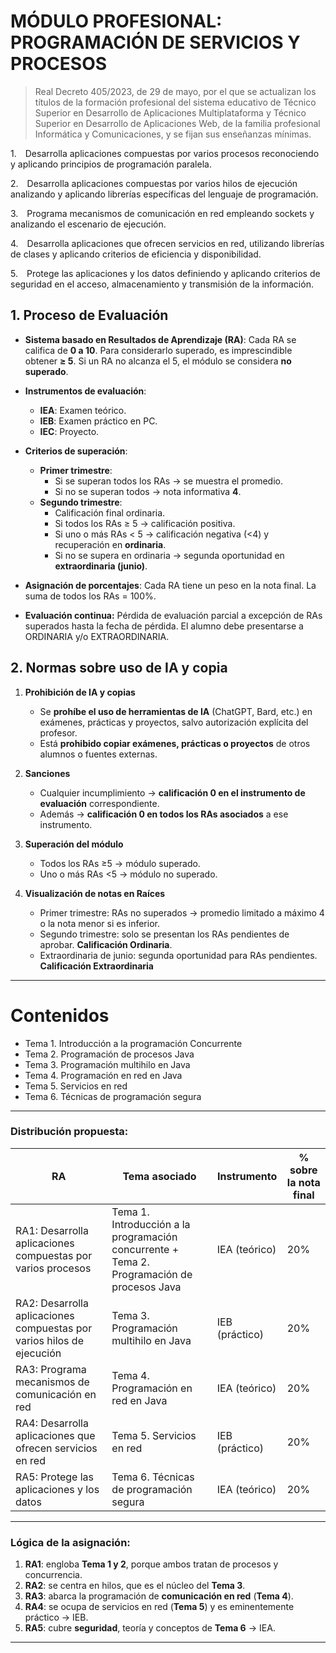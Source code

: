 # MÓDULO PROFESIONAL: PROGRAMACIÓN DE SERVICIOS Y PROCESOS

> Real Decreto 405/2023, de 29 de mayo, por el que se actualizan los títulos de la formación profesional del sistema educativo de Técnico Superior en Desarrollo de Aplicaciones Multiplataforma y Técnico Superior en Desarrollo de Aplicaciones Web, de la familia profesional Informática y Comunicaciones, y se fijan sus enseñanzas mínimas.

1. Desarrolla aplicaciones compuestas por varios procesos reconociendo y aplicando principios de programación paralela.

2. Desarrolla aplicaciones compuestas por varios hilos de ejecución analizando y aplicando librerías específicas del lenguaje de programación.

3. Programa mecanismos de comunicación en red empleando sockets y analizando el escenario de ejecución.

4. Desarrolla aplicaciones que ofrecen servicios en red, utilizando librerías de clases y aplicando criterios de eficiencia y disponibilidad.

5. Protege las aplicaciones y los datos definiendo y aplicando criterios de seguridad en el acceso, almacenamiento y transmisión de la información.



## 1. Proceso de Evaluación

- **Sistema basado en Resultados de Aprendizaje (RA)**:
  Cada RA se califica de **0 a 10**. Para considerarlo superado, es imprescindible obtener **≥ 5**.
  Si un RA no alcanza el 5, el módulo se considera **no superado**.

- **Instrumentos de evaluación**:
  - **IEA**: Examen teórico.
  - **IEB**: Examen práctico en PC.
  - **IEC**: Proyecto.

- **Criterios de superación**:
  - **Primer trimestre**:
    - Si se superan todos los RAs → se muestra el promedio.
    - Si no se superan todos → nota informativa **4**.
  - **Segundo trimestre**:
    - Calificación final ordinaria.
    - Si todos los RAs ≥ 5 → calificación positiva.
    - Si uno o más RAs < 5 → calificación negativa (<4) y recuperación en **ordinaria**.
    - Si no se supera en ordinaria → segunda oportunidad en **extraordinaria (junio)**.

- **Asignación de porcentajes**:
  Cada RA tiene un peso en la nota final. La suma de todos los RAs = 100%.

- **Evaluación continua:** Pérdida de evaluación parcial a excepción de RAs superados hasta la fecha de pérdida. El alumno debe presentarse a ORDINARIA y/o EXTRAORDINARIA.

## 2. Normas sobre uso de IA y copia

1. **Prohibición de IA y copias**

   * Se **prohíbe el uso de herramientas de IA** (ChatGPT, Bard, etc.) en exámenes, prácticas y proyectos, salvo autorización explícita del profesor.
   * Está **prohibido copiar exámenes, prácticas o proyectos** de otros alumnos o fuentes externas.

2. **Sanciones**

   * Cualquier incumplimiento → **calificación 0 en el instrumento de evaluación** correspondiente.
   * Además → **calificación 0 en todos los RAs asociados** a ese instrumento.

3. **Superación del módulo**

   * Todos los RAs ≥5 → módulo superado.
   * Uno o más RAs <5 → módulo no superado.

4. **Visualización de notas en Raíces**

   * Primer trimestre: RAs no superados → promedio limitado a máximo 4 o la nota menor si es inferior.
   * Segundo trimestre: solo se presentan los RAs pendientes de aprobar. **Calificación Ordinaria**.
   * Extraordinaria de junio: segunda oportunidad para RAs pendientes. **Calificación Extraordinaria**
---


# Contenidos

- Tema 1. Introducción a la programación Concurrente
- Tema 2. Programación de procesos Java
- Tema 3. Programación multihilo en Java
- Tema 4. Programación en red en Java
- Tema 5. Servicios en red
- Tema 6. Técnicas de programación segura


---

### Distribución propuesta:

| RA                                                                    | Tema asociado                                                                              | Instrumento    | % sobre la nota final |
| --------------------------------------------------------------------- | ------------------------------------------------------------------------------------------ | -------------- | --------------------- |
| RA1: Desarrolla aplicaciones compuestas por varios procesos           | Tema 1. Introducción a la programación concurrente + Tema 2. Programación de procesos Java | IEA (teórico)  | 20%                   |
| RA2: Desarrolla aplicaciones compuestas por varios hilos de ejecución | Tema 3. Programación multihilo en Java                                                     | IEB (práctico) | 20%                   |
| RA3: Programa mecanismos de comunicación en red                       | Tema 4. Programación en red en Java                                                        | IEA (teórico)  | 20%                   |
| RA4: Desarrolla aplicaciones que ofrecen servicios en red             | Tema 5. Servicios en red                                                                   | IEB (práctico) | 20%                   |
| RA5: Protege las aplicaciones y los datos                             | Tema 6. Técnicas de programación segura                                                    | IEA (teórico)  | 20%                   |

---

### Lógica de la asignación:

1. **RA1**: engloba **Tema 1 y 2**, porque ambos tratan de procesos y concurrencia.
2. **RA2**: se centra en hilos, que es el núcleo del **Tema 3**.
3. **RA3**: abarca la programación de **comunicación en red** (**Tema 4**).
4. **RA4**: se ocupa de servicios en red (**Tema 5**) y es eminentemente práctico → IEB.
5. **RA5**: cubre **seguridad**, teoría y conceptos de **Tema 6** → IEA.



---
